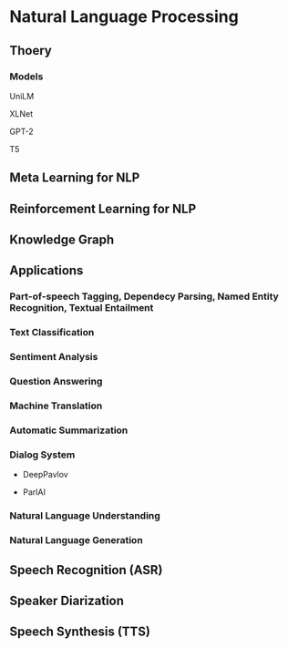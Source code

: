 # Natural Language Processing

## Thoery

### Models

UniLM

XLNet

GPT-2

T5

## Meta Learning for NLP

## Reinforcement Learning for NLP 

## Knowledge Graph

## Applications

### Part-of-speech Tagging, Dependecy Parsing, Named Entity Recognition, Textual Entailment

### Text Classification

### Sentiment Analysis

### Question Answering

### Machine Translation

### Automatic Summarization

### Dialog System

* DeepPavlov

* ParlAI

### Natural Language Understanding

### Natural Language Generation 

## Speech Recognition (ASR)

## Speaker Diarization

## Speech Synthesis (TTS)




